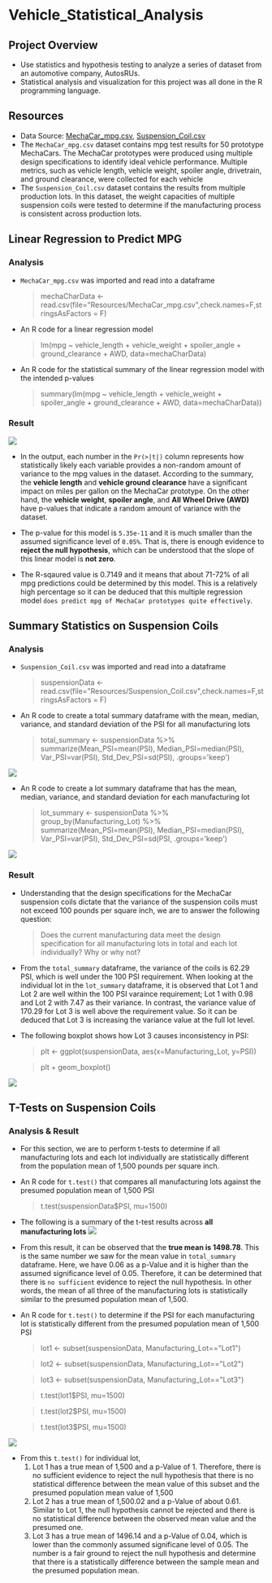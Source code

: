 # Vehicle_Statistical_Analysis

## Project Overview
* Use statistics and hypothesis testing to analyze a series of dataset from an automotive company, AutosRUs.
* Statistical analysis and visualization for this project was all done in the R programming language.

## Resources
* Data Source: [MechaCar_mpg.csv](Resources/MechaCar_mpg.csv), [Suspension_Coil.csv](Resources/Suspension_Coil.csv)
* The `MechaCar_mpg.csv` dataset contains mpg test results for 50 prototype MechaCars. The MechaCar prototypes were produced using multiple design specifications to identify ideal vehicle performance. Multiple metrics, such as vehicle length, vehicle weight, spoiler angle, drivetrain, and ground clearance, were collected for each vehicle
* The `Suspension_Coil.csv` dataset contains the results from multiple production lots. In this dataset, the weight capacities of multiple suspension coils were tested to determine if the manufacturing process is consistent across production lots.

## Linear Regression to Predict MPG

### Analysis 
* `MechaCar_mpg.csv` was imported and read into a dataframe
    > mechaCharData <- read.csv(file="Resources/MechaCar_mpg.csv",check.names=F,stringsAsFactors = F)
* An R code for a linear regression model
    > lm(mpg ~ vehicle_length + vehicle_weight + spoiler_angle + ground_clearance + AWD, data=mechaCharData)
* An R code for the statistical summary of the linear regression model with the intended p-values
    > summary(lm(mpg ~ vehicle_length + vehicle_weight + spoiler_angle + ground_clearance + AWD, data=mechaCharData))

### Result
![](Resources/summary_statistics.png)

* In the output, each number in the `Pr(>|t|)` column represents how statistically likely each variable provides a non-random amount of variance to the mpg values in the dataset. According to the summary, the **vehicle length** and **vehicle ground clearance** have a significant impact on miles per gallon on the MechaCar prototype. On the other hand, the **vehicle weight**, **spoiler angle**, and **All Wheel Drive (AWD)** have p-values that indicate a random amount of variance with the dataset.

* The p-value for this model is `5.35e-11` and it is much smaller than the assumed significance level of `0.05%`. That is, there is enough evidence to **reject the null hypothesis**, which can be understood that the slope of this linear model is **not zero**.

* The R-sqaured value is 0.7149 and it means that about 71-72% of all mpg predictions could be determined by this model. This is a  relatively high percentage so it can be deduced that this multiple regression model `does predict mpg of MechaCar prototypes quite effectively`.


## Summary Statistics on Suspension Coils

### Analysis
* `Suspension_Coil.csv` was imported and read into a dataframe
    > suspensionData <- read.csv(file="Resources/Suspension_Coil.csv",check.names=F,stringsAsFactors = F)

* An R code to create a total summary dataframe with the mean, median, variance, and standard deviation of the PSI for all manufacturing lots
    > total_summary <- suspensionData %>% summarize(Mean_PSI=mean(PSI), Median_PSI=median(PSI), Var_PSI=var(PSI), Std_Dev_PSI=sd(PSI), .groups='keep')

![](Resources/total_summary.png)

* An R code to create a lot summary dataframe that has the mean, median, variance, and standard deviation for each manufacturing lot
    > lot_summary <- suspensionData %>% group_by(Manufacturing_Lot) %>% summarize(Mean_PSI=mean(PSI), Median_PSI=median(PSI), Var_PSI=var(PSI), Std_Dev_PSI=sd(PSI, .groups='keep')

![](Resources/lot_summary.png)

### Result
* Understanding that the design specifications for the MechaCar suspension coils dictate that the variance of the suspension coils must not exceed 100 pounds per square inch, we are to answer the following question:
    > Does the current manufacturing data meet the design specification for all manufacturing lots in total and each lot individually? Why or why not?

* From the `total_summary` dataframe, the variance of the coils is 62.29 PSI, which is well under the 100 PSI requirement. When looking at the individual lot in the `lot_summary` dataframe, it is observed that Lot 1 and Lot 2 are well within the 100 PSI varaince requirement; Lot 1 with 0.98 and Lot 2 with 7.47 as their variance. In contrast, the variance value of 170.29 for Lot 3 is well above the requirement value. So it can be deduced that Lot 3 is increasing the variance value at the full lot level.

* The following boxplot shows how Lot 3 causes inconsistency in PSI:

    > plt <- ggplot(suspensionData, aes(x=Manufacturing_Lot, y=PSI))

    > plt + geom_boxplot()

![](Resources/boxplot.png)


## T-Tests on Suspension Coils

### Analysis & Result
* For this section, we are to perform t-tests to determine if all manufacturing lots and each lot individually are statistically different from the population mean of 1,500 pounds per square inch.

* An R code for `t.test()` that compares all manufacturing lots against the presumed population mean of 1,500 PSI
    > t.test(suspensionData$PSI, mu=1500)

* The following is a summary of the t-test results across **all manufacturing lots**
![](Resources/t_test_pop.png)

* From this result, it can be observed that the **true mean is 1498.78**. This is the same number we saw for the mean value in `total_summary` dataframe. Here, we have 0.06 as a p-Value and it is higher than the assumed significance level of 0.05. Therefore, it can be determined that there is `no sufficient` evidence to reject the null hypothesis. In other words, the mean of all three of the manufacturing lots is statistically similar to the presumed population mean of 1,500.


* An R code for `t.test()` to determine if the PSI for each manufacturing lot is statistically different from the presumed population mean of 1,500 PSI
    > lot1 <- subset(suspensionData, Manufacturing_Lot=="Lot1")

    > lot2 <- subset(suspensionData, Manufacturing_Lot=="Lot2")

    > lot3 <- subset(suspensionData, Manufacturing_Lot=="Lot3")

    > t.test(lot1$PSI, mu=1500)

    > t.test(lot2$PSI, mu=1500)

    > t.test(lot3$PSI, mu=1500)

![](Resources/t_test_subset.png)

* From this `t.test()` for individual lot,
    1. Lot 1 has a true mean of 1,500 and a p-Value of 1. Therefore, there is no sufficient evidence to reject the null hypothesis that there is no statistical difference between the mean value of this subset and the presumed population mean value of 1,500
    2. Lot 2 has a true mean of 1,500.02 and a p-Value of about 0.61. Similar to Lot 1, the null hypothesis cannot be rejected and there is no statistical difference between the observed mean value and the presumed one.
    3. Lot 3 has a true mean of 1496.14 and a p-Value of 0.04, which is lower than the commonly assumed significane level of 0.05. The number is a fair ground to reject the null hypothesis and determine that there is a statistically difference between the sample mean and the presumed population mean.